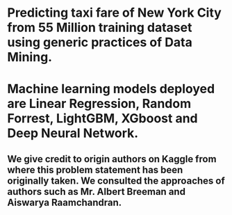# Predicting taxi fare of New York City from 55 Million training dataset using generic practices of Data Mining.
# Machine learning models deployed are Linear Regression, Random Forrest, LightGBM, XGboost and Deep Neural Network.
## We give credit to origin authors on Kaggle from where this problem statement has been originally taken. We consulted the approaches of authors such as Mr. Albert Breeman and Aiswarya Raamchandran. 
